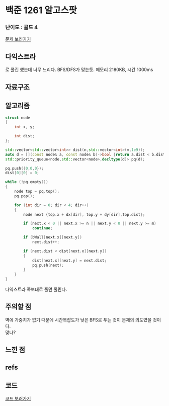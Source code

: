 # 백준 1261 알고스팟
 
### 난이도 : 골드 4
[문제 보러가기](https://www.acmicpc.net/problem/1261)
  
## 다익스트라
로 풀긴 했는데 너무 느리다. BFS/DFS가 맞는듯.
메모리 2180KB, 시간 1000ms

## 자료구조

## 알고리즘
```c++
struct node 
{
    int x, y;

    int dist;
};

std::vector<std::vector<int>> dist(n,std::vector<int>(m,1e9));
auto d = [](const node& a, const node& b)->bool {return a.dist < b.dist; };
std::priority_queue<node,std::vector<node>,decltype(d)> pq(d);

pq.push({0,0,0});
dist[0][0] = 0;

while (!pq.empty()) 
{
    node top = pq.top();
    pq.pop();

    for (int dir = 0; dir < 4; dir++) 
    {
        node next {top.x + dx[dir], top.y + dy[dir],top.dist};

        if (next.x < 0 || next.x >= n || next.y < 0 || next.y >= m)
            continue;

        if (bWall[next.x][next.y])
            next.dist++;

        if (next.dist < dist[next.x][next.y])
        {
            dist[next.x][next.y] = next.dist;
            pq.push(next);
        }
    }
}	
```
다익스트라 족보대로 풀면 풀린다.

## 주의할 점
벽에 가중치가 없기 때문에 시간복잡도가 낮은 BFS로 푸는 것이 문제의 의도였을 것이다.  
맞나?

## 느낀 점


## refs

## 코드
[코드 보러가기](./boj1261.cpp)